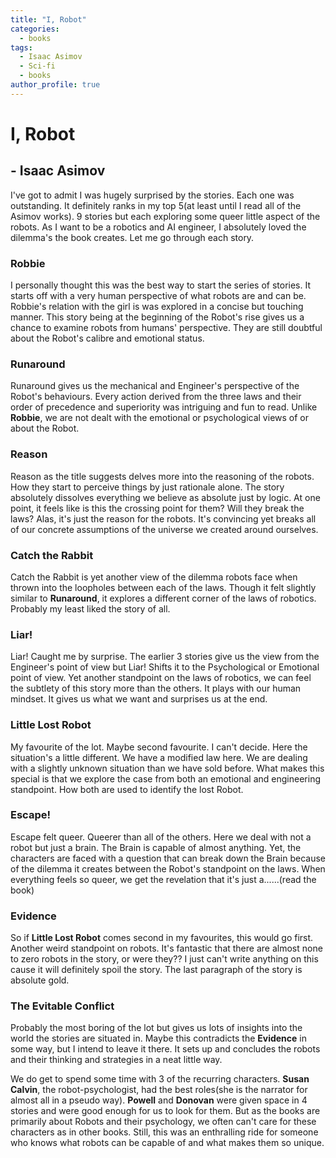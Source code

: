 ```yaml
---
title: "I, Robot"
categories:
  - books
tags:
  - Isaac Asimov
  - Sci-fi
  - books
author_profile: true
---
```

# I, Robot 

## - Isaac Asimov

I've got to admit I was hugely surprised by the stories. Each one was outstanding. It definitely ranks in my top 5(at least until I read all of the Asimov works). 9 stories but each exploring some queer little aspect of the robots. As I want to be a robotics and AI engineer, I absolutely loved the dilemma's the book creates. Let me go through each story.

### Robbie

I personally thought this was the best way to start the series of stories. It starts off with a very human perspective of what robots are and can be. Robbie's relation with the girl is was explored in a concise but touching manner. This story being at the beginning of the Robot's rise gives us a chance to examine robots from humans' perspective. They are still doubtful about the Robot's calibre and emotional status. 

### Runaround

Runaround gives us the mechanical and Engineer's perspective of the Robot's behaviours. Every action derived from the three laws and their order of precedence and superiority was intriguing and fun to read. Unlike **Robbie**, we are not dealt with the emotional or psychological views of or about the Robot.

### Reason

Reason as the title suggests delves more into the reasoning of the robots. How they start to perceive things by just rationale alone. The story absolutely dissolves everything we believe as absolute just by logic. At one point, it feels like is this the crossing point for them? Will they break the laws? Alas, it's just the reason for the robots. It's convincing yet breaks all of our concrete assumptions of the universe we created around ourselves.

### Catch the Rabbit

Catch the Rabbit is yet another view of the dilemma robots face when thrown into the loopholes between each of the laws. Though it felt slightly similar to **Runaround**, it explores a different corner of the laws of robotics. Probably my least liked the story of all. 

### Liar!

Liar! Caught me by surprise. The earlier 3 stories give us the view from the Engineer's point of view but Liar! Shifts it to the Psychological or Emotional point of view. Yet another standpoint on the laws of robotics, we can feel the subtlety of this story more than the others. It plays with our human mindset. It gives us what we want and surprises us at the end. 

### Little Lost Robot

My favourite of the lot. Maybe second favourite. I can't decide. Here the situation's a little different. We have a modified law here. We are dealing with a slightly unknown situation than we have sold before. What makes this special is that we explore the case from both an emotional and engineering standpoint. How both are used to identify the lost Robot. 

### Escape!

Escape felt queer. Queerer than all of the others. Here we deal with not a robot but just a brain. The Brain is capable of almost anything. Yet, the characters are faced with a question that can break down the Brain because of the dilemma it creates between the Robot's standpoint on the laws. When everything feels so queer, we get the revelation that it's just a......(read the book)

### Evidence 

So if **Little Lost Robot** comes second in my favourites, this would go first. Another weird standpoint on robots. It's fantastic that there are almost none to zero robots in the story, or were they?? I just can't write anything on this cause it will definitely spoil the story. The last paragraph of the story is absolute gold.

### The Evitable Conflict

Probably the most boring of the lot but gives us lots of insights into the world the stories are situated in. Maybe this contradicts the **Evidence** in some way, but I intend to leave it there. It sets up and concludes the robots and their thinking and strategies in a neat little way.

We do get to spend some time with 3 of the recurring characters. **Susan Calvin**, the robot-psychologist, had the best roles(she is the narrator for almost all in a pseudo way). **Powell** and **Donovan** were given space in 4 stories and were good enough for us to look for them. But as the books are primarily about Robots and their psychology, we often can't care for these characters as in other books. Still, this was an enthralling ride for someone who knows what robots can be capable of and what makes them so unique. 
